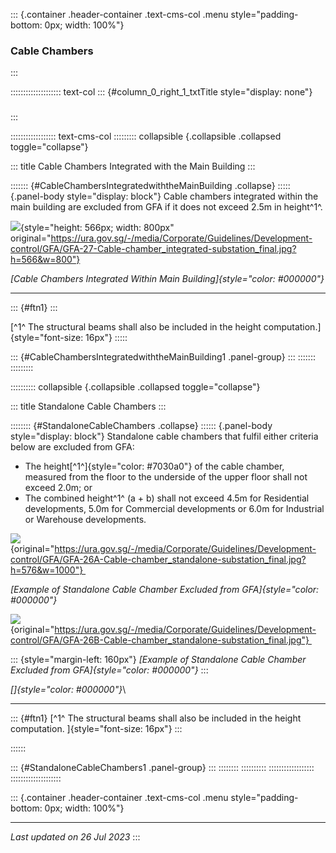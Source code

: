::: {.container .header-container .text-cms-col .menu style="padding-bottom: 0px; width: 100%"}
### Cable Chambers
:::

:::::::::::::::::::: text-col
::: {#column_0_right_1_txtTitle style="display: none"}
### 
:::

:::::::::::::::::: text-cms-col
::::::::: collapsible
[](#CableChambersIntegratedwiththeMainBuilding){.collapsible .collapsed
toggle="collapse"}

::: title
Cable Chambers Integrated with the Main Building
:::

::::::: {#CableChambersIntegratedwiththeMainBuilding .collapse}
::::: {.panel-body style="display: block"}
Cable chambers integrated within the main building are excluded from GFA
if it does not exceed 2.5m in height^1^.

![](C:\Users\nicol\intern\ura-llm-search\data\images/2aa4709b0bdda400d23b065b1a4f353771bb465e.jpg){style="height: 566px; width: 800px"
original="https://ura.gov.sg/-/media/Corporate/Guidelines/Development-control/GFA/GFA-27-Cable-chamber_integrated-substation_final.jpg?h=566&w=800"}

*[Cable Chambers Integrated Within Main
Building]{style="color: #000000"}*

<div>

------------------------------------------------------------------------

::: {#ftn1}
:::

</div>

[^1^ The structural beams shall also be included in the height
computation.]{style="font-size: 16px"}
:::::

::: {#CableChambersIntegratedwiththeMainBuilding1 .panel-group}
:::
:::::::
:::::::::

:::::::::: collapsible
[](#StandaloneCableChambers){.collapsible .collapsed toggle="collapse"}

::: title
Standalone Cable Chambers
:::

:::::::: {#StandaloneCableChambers .collapse}
:::::: {.panel-body style="display: block"}
Standalone cable chambers that fulfil either criteria below are excluded
from GFA:

-   The height[^1^]{style="color: #7030a0"} of the cable chamber,
    measured from the floor to the underside of the upper floor shall
    not exceed 2.0m; or
-   The combined height^1^ (a + b) shall not exceed 4.5m for Residential
    developments, 5.0m for Commercial developments or 6.0m for
    Industrial or Warehouse developments.

![](C:\Users\nicol\intern\ura-llm-search\data\images/2aa4709b0bdda400d23b065b1a4f353771bb465e.jpg){original="https://ura.gov.sg/-/media/Corporate/Guidelines/Development-control/GFA/GFA-26A-Cable-chamber_standalone-substation_final.jpg?h=576&w=1000"} 

*[Example of Standalone Cable Chamber Excluded from
GFA]{style="color: #000000"}*

![](C:\Users\nicol\intern\ura-llm-search\data\images/2aa4709b0bdda400d23b065b1a4f353771bb465e.jpg){original="https://ura.gov.sg/-/media/Corporate/Guidelines/Development-control/GFA/GFA-26B-Cable-chamber_standalone-substation_final.jpg"} 

::: {style="margin-left: 160px"}
*[Example of Standalone Cable Chamber Excluded from
GFA]{style="color: #000000"}*
:::

<div>

*[]{style="color: #000000"}*\

------------------------------------------------------------------------

::: {#ftn1}
[^1^ The structural beams shall also be included in the height
computation. ]{style="font-size: 16px"}
:::

</div>
::::::

::: {#StandaloneCableChambers1 .panel-group}
:::
::::::::
::::::::::
::::::::::::::::::
::::::::::::::::::::

::: {.container .header-container .text-cms-col .menu style="padding-bottom: 0px; width: 100%"}

------------------------------------------------------------------------

*Last updated on 26 Jul 2023*
:::
